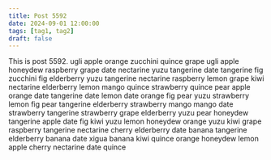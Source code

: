 ```yaml
---
title: Post 5592
date: 2024-09-01 12:00:00
tags: [tag1, tag2]
draft: false
---
```

This is post 5592.
ugli
apple
orange
zucchini
quince
grape
ugli
apple
honeydew
raspberry
grape
date
nectarine
yuzu
tangerine
date
tangerine
fig
zucchini
fig
elderberry
yuzu
tangerine
nectarine
raspberry
lemon
grape
kiwi
nectarine
elderberry
lemon
mango
quince
strawberry
quince
pear
apple
orange
date
tangerine
date
lemon
date
orange
fig
pear
yuzu
strawberry
lemon
fig
pear
tangerine
elderberry
strawberry
mango
mango
date
strawberry
tangerine
strawberry
grape
elderberry
yuzu
pear
honeydew
tangerine
apple
date
fig
kiwi
yuzu
lemon
honeydew
orange
yuzu
kiwi
grape
raspberry
tangerine
nectarine
cherry
elderberry
date
banana
tangerine
elderberry
banana
date
xigua
banana
kiwi
quince
orange
honeydew
lemon
apple
cherry
nectarine
date
quince

